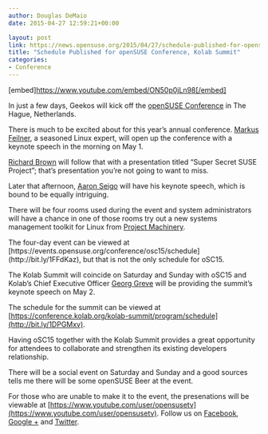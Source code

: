 ```yaml
---
author: Douglas DeMaio
date: 2015-04-27 12:59:21+00:00

layout: post
link: https://news.opensuse.org/2015/04/27/schedule-published-for-opensuse-conference-kolab-summit/
title: "Schedule Published for openSUSE Conference, Kolab Summit"
categories:
- Conference
---
```

 

[embed]https://www.youtube.com/embed/ON50p0jLn98[/embed]

In just a few days, Geekos will kick off the [openSUSE Conference](http://bit.ly/OSCingit) in The Hague, Netherlands.

There is much to be excited about for this year’s annual conference. [Markus Feilner](https://events.opensuse.org/conference/osc15/proposal/648), a seasoned Linux expert, will open up the conference with a keynote speech in the morning on May 1.

[Richard Brown](https://events.opensuse.org/conference/osc15/proposal/610) will follow that with a presentation titled “Super Secret SUSE Project”; that’s presentation you’re not going to want to miss.

Later that afternoon, [Aaron Seigo](https://events.opensuse.org/conference/osc15/proposal/600) will have his keynote speech, which is bound to be equally intriguing.

‎There will be four rooms used during the event and system administrators will have a chance in one of those rooms try out a new systems management toolkit for Linux from [Project Machinery](http://bit.ly/1IeH3As).

<!-- more -->The four-day event can be viewed at [https://events.opensuse.org/conference/osc15/schedule](http://bit.ly/1FFdKaz), but that is not the only schedule for oSC15.

The Kolab Summit will coincide on Saturday and Sunday with oSC15 and Kolab’s Chief Executive Officer [Georg Greve](https://conference.kolab.org/kolab-summit/sessions/keynote-road-ahead-kolaboration) will be providing the summit’s keynote speech on May 2.

The schedule for the summit can be viewed at [https://conference.kolab.org/kolab-summit/program/schedule](http://bit.ly/1DPGMxv).

Having oSC15 together with the Kolab Summit provides a great opportunity for attendees to collaborate and strengthen its existing developers relationship.

There will be a social event on Saturday and Sunday and a good sources tells me there will be some openSUSE Beer at the event.

For those who are unable to make it to the event, the presenations will be viewable at [https://www.youtube.com/user/opensusetv](https://www.youtube.com/user/opensusetv). Follow us on [Facebook](http://on.fb.me/1PLITL6), [Google +](http://bit.ly/1QzT9Yp) and [Twitter](http://bit.ly/1sKeOgJ).

		
